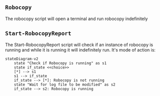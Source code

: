 ## `Robocopy`
The robocopy script will open a terminal and run robocopy indefinitely

## `Start-RobocopyReport`
The Start-RobocopyReport script will check if an instance of robocopy is running and while it is running it will indefinitely run.
It's mode of action is:
```mermaid
stateDiagram-v2
    state "Check if Robocopy is running" as s1
    state if_state <<choice>>
    [*] --> s1
    s1 --> if_state
    if_state --> [*]: Robocopy is not running
    state "Wait for log file to be modified" as s2
    if_state --> s2: Robocopy is running
```

